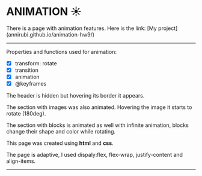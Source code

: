 # ANIMATION ☀
There is a page with animation features.
Here is the link:
[My project] (annirubi.github.io/animation-hw9/)

___
Properties and functions used for animation:
- [X] transform: rotate
- [X] transition
- [X] animation
- [X] @keyframes

The header is hidden but hovering its border it appears. 

The section with images was also animated. Hovering the image it starts to rotate (180deg).

The section with blocks is animated as well with infinite animation, blocks change their shape and color while rotating.



This page was created using **html** and **css**. 

The page is adaptive, I used dispaly:flex, flex-wrap, justify-content and align-items. 
____


